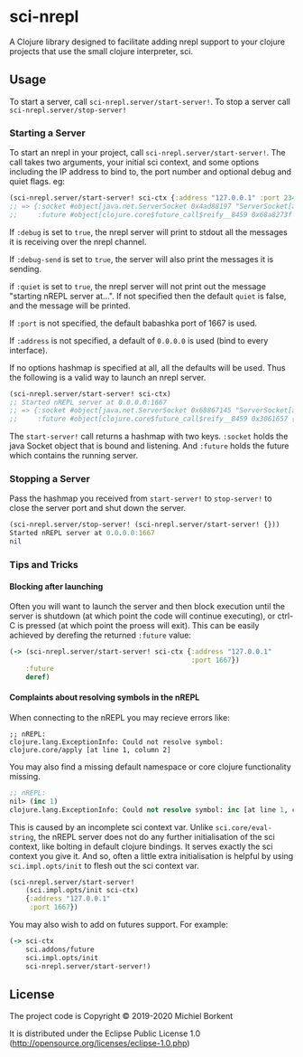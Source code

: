 # sci-nrepl

A Clojure library designed to facilitate adding nrepl support to your
clojure projects that use the small clojure interpreter, sci.

## Usage

To start a server, call `sci-nrepl.server/start-server!`. To stop a
server call `sci-nrepl.server/stop-server!`

### Starting a Server

To start an nrepl in your project, call
`sci-nrepl.server/start-server!`. The call takes two arguments, your
initial sci context, and some options including the IP address to bind
to, the port number and optional debug and quiet flags. eg:

```clojure
(sci-nrepl.server/start-server! sci-ctx {:address "127.0.0.1" :port 23456})
;; => {:socket #object[java.net.ServerSocket 0x4ad88197 "ServerSocket[addr=/127.0.0.1,localport=23456]"],
;;     :future #object[clojure.core$future_call$reify__8459 0x68a8273f {:status :pending, :val nil}]}
```

If `:debug` is set to `true`, the nrepl server will print to stdout
all the messages it is receiving over the nrepl channel.

If `:debug-send` is set to `true`, the server will also print the
messages it is sending.

if `:quiet` is set to `true`, the nrepl server will not print out the
message "starting nREPL server at...". If not specified then the
default `quiet` is false, and the message will be printed.

If `:port` is not specified, the default babashka port of 1667 is
used.

If `:address` is not specified, a default of `0.0.0.0` is used (bind
to every interface).

If no options hashmap is specified at all, all the defaults will be
used. Thus the following is a valid way to launch an nrepl server.

```clojure
(sci-nrepl.server/start-server! sci-ctx)
;; Started nREPL server at 0.0.0.0:1667
;; => {:socket #object[java.net.ServerSocket 0x68867145 "ServerSocket[addr=/0.0.0.0,localport=1667]"],
;;     :future #object[clojure.core$future_call$reify__8459 0x3061657 {:status :pending, :val nil}]}

```

The `start-server!` call returns a hashmap with two keys. `:socket`
holds the java Socket object that is bound and listening. And
`:future` holds the future which contains the running server.

### Stopping a Server

Pass the hashmap you received from `start-server!` to `stop-server!`
to close the server port and shut down the server.

```clojure
(sci-nrepl.server/stop-server! (sci-nrepl.server/start-server! {}))
Started nREPL server at 0.0.0.0:1667
nil
```

### Tips and Tricks

#### Blocking after launching

Often you will want to launch the server and then block execution
until the server is shutdown (at which point the code will continue
executing), or ctrl-C is pressed (at which point the proess will
exit). This can be easily achieved by derefing the returned `:future`
value:

```clojure
(-> (sci-nrepl.server/start-server! sci-ctx {:address "127.0.0.1"
                                             :port 1667})
    :future
    deref)
```

#### Complaints about resolving symbols in the nREPL

When connecting to the nREPL you may recieve errors like:

```
;; nREPL:
clojure.lang.ExceptionInfo: Could not resolve symbol: clojure.core/apply [at line 1, column 2]
```

You may also find a missing default namespace or core clojure
functionality missing.

```clojure
;; nREPL:
nil> (inc 1)
clojure.lang.ExceptionInfo: Could not resolve symbol: inc [at line 1, column 2]
```

This is caused by an incomplete sci context var. Unlike
`sci.core/eval-string`, the nREPL server does not do any further
initialisation of the sci context, like bolting in default clojure
bindings. It serves exactly the sci context you give it. And so, often
a little extra initialisation is helpful by using `sci.impl.opts/init`
to flesh out the sci context var.

```clojure
(sci-nrepl.server/start-server!
    (sci.impl.opts/init sci-ctx)
    {:address "127.0.0.1"
     :port 1667})
```

You may also wish to add on futures support. For example:

```clojure
(-> sci-ctx
    sci.addons/future
    sci.impl.opts/init
    sci-nrepl.server/start-server!)
```

## License

The project code is Copyright © 2019-2020 Michiel Borkent

It is distributed under the Eclipse Public License 1.0
(http://opensource.org/licenses/eclipse-1.0.php)
